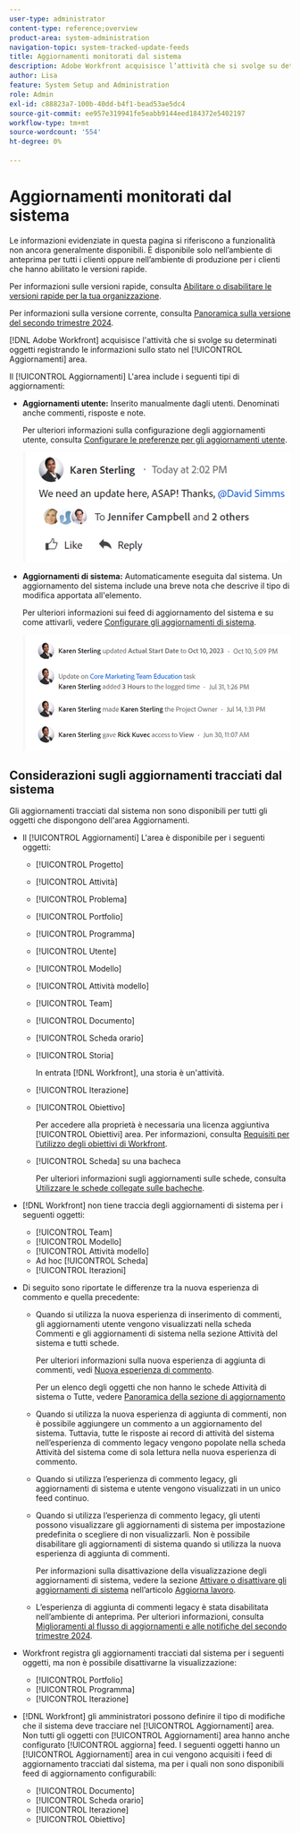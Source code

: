 ```yaml
---
user-type: administrator
content-type: reference;overview
product-area: system-administration
navigation-topic: system-tracked-update-feeds
title: Aggiornamenti monitorati dal sistema
description: Adobe Workfront acquisisce l’attività che si svolge su determinati oggetti registrando le informazioni sullo stato nel file [!UICONTROL Aggiornamenti] area.
author: Lisa
feature: System Setup and Administration
role: Admin
exl-id: c88823a7-100b-40dd-b4f1-bead53ae5dc4
source-git-commit: ee957e319941fe5eabb9144eed184372e5402197
workflow-type: tm+mt
source-wordcount: '554'
ht-degree: 0%

---
```


# Aggiornamenti monitorati dal sistema

<span class="preview">Le informazioni evidenziate in questa pagina si riferiscono a funzionalità non ancora generalmente disponibili. È disponibile solo nell’ambiente di anteprima per tutti i clienti oppure nell’ambiente di produzione per i clienti che hanno abilitato le versioni rapide.</span>

<span class="preview">Per informazioni sulle versioni rapide, consulta [Abilitare o disabilitare le versioni rapide per la tua organizzazione](/help/quicksilver/administration-and-setup/set-up-workfront/configure-system-defaults/enable-fast-release-process.md).</span>

<span class="preview">Per informazioni sulla versione corrente, consulta [Panoramica sulla versione del secondo trimestre 2024](/help/quicksilver/product-announcements/product-releases/24-q2-release-activity/24-q2-release-overview.md).</span>

<!--remove new experience and legacy notes when we remove legacy in the UI - Jan 24???-->

[!DNL Adobe Workfront] acquisisce l&#39;attività che si svolge su determinati oggetti registrando le informazioni sullo stato nel [!UICONTROL Aggiornamenti] area.

Il [!UICONTROL Aggiornamenti] L&#39;area include i seguenti tipi di aggiornamenti:

* **Aggiornamenti utente:** Inserito manualmente dagli utenti. Denominati anche commenti, risposte e note.

  Per ulteriori informazioni sulla configurazione degli aggiornamenti utente, consulta [Configurare le preferenze per gli aggiornamenti utente](../../../administration-and-setup/set-up-workfront/system-tracked-update-feeds/configure-preferences-user-updates.md).

  ![](assets/updates-qs-350x125.png)

* **Aggiornamenti di sistema:** Automaticamente eseguita dal sistema. Un aggiornamento del sistema include una breve nota che descrive il tipo di modifica apportata all&#39;elemento.

  Per ulteriori informazioni sui feed di aggiornamento del sistema e su come attivarli, vedere [Configurare gli aggiornamenti di sistema](../../../administration-and-setup/set-up-workfront/system-tracked-update-feeds/configure-system-updates.md).

  ![](assets/system-updates-example-unified-stream.png)

  <!--
  DRAFTED IN FLARE:
  Timestamps for system updates are based on your operating system's timezone.
  
  -->

## Considerazioni sugli aggiornamenti tracciati dal sistema

Gli aggiornamenti tracciati dal sistema non sono disponibili per tutti gli oggetti che dispongono dell&#39;area Aggiornamenti.

* Il [!UICONTROL Aggiornamenti] L&#39;area è disponibile per i seguenti oggetti:

   * [!UICONTROL Progetto]
   * [!UICONTROL Attività]
   * [!UICONTROL Problema]
   * [!UICONTROL Portfolio]
   * [!UICONTROL Programma]
   * [!UICONTROL Utente]
   * [!UICONTROL Modello]
   * [!UICONTROL Attività modello]
   * [!UICONTROL Team]
   * [!UICONTROL Documento]
   * [!UICONTROL Scheda orario]
   * [!UICONTROL Storia]

     In entrata [!DNL Workfront], una storia è un&#39;attività.
   * [!UICONTROL Iterazione]
   * [!UICONTROL Obiettivo]

     Per accedere alla proprietà è necessaria una licenza aggiuntiva [!UICONTROL Obiettivi] area. Per informazioni, consulta [Requisiti per l’utilizzo degli obiettivi di Workfront](../../../workfront-goals/goal-management/access-needed-for-wf-goals.md).
   * [!UICONTROL Scheda] su una bacheca

     Per ulteriori informazioni sugli aggiornamenti sulle schede, consulta [Utilizzare le schede collegate sulle bacheche](../../../agile/get-started-with-boards/connected-cards.md).

* [!DNL Workfront] non tiene traccia degli aggiornamenti di sistema per i seguenti oggetti:

   * [!UICONTROL Team]
   * [!UICONTROL Modello]
   * [!UICONTROL Attività modello]
   * Ad hoc [!UICONTROL Scheda]
   * [!UICONTROL Iterazioni]


<!--hiding this bit because this is not true, at this time (August 2023). Users with a Work or Review license can see system updates by default as well.

Your [!DNL Workfront] license determines whether system updates display by default in the [!UICONTROL Updates] area of objects. [!DNL Workfront] users with a [!UICONTROL Plan] license have system updates displayed in the [!UICONTROL Updates] area by default. However, users can filter out system updates, as described in the [Enable or disable system updates](../../../workfront-basics/updating-work-items-and-viewing-updates/update-work.md#enable) section in [Update work](../../../workfront-basics/updating-work-items-and-viewing-updates/update-work.md). All other [!DNL Workfront] licenses filter system updates by default.
-->

* Di seguito sono riportate le differenze tra la nuova esperienza di commento e quella precedente:

   * Quando si utilizza la nuova esperienza di inserimento di commenti, gli aggiornamenti utente vengono visualizzati nella scheda Commenti e gli aggiornamenti di sistema nella sezione Attività del sistema <span class="preview">e tutti</span> schede.

     Per ulteriori informazioni sulla nuova esperienza di aggiunta di commenti, vedi [Nuova esperienza di commento](../../../product-announcements/betas/new-commenting-experience-beta/unified-commenting-experience.md).

     <span class="preview">Per un elenco degli oggetti che non hanno le schede Attività di sistema o Tutte, vedere [Panoramica della sezione di aggiornamento](/help/quicksilver/workfront-basics/updating-work-items-and-viewing-updates/updates-tab-overview.md)</span>

   * <span class="preview">Quando si utilizza la nuova esperienza di aggiunta di commenti, non è possibile aggiungere un commento a un aggiornamento del sistema. Tuttavia, tutte le risposte ai record di attività del sistema nell’esperienza di commento legacy vengono popolate nella scheda Attività del sistema come di sola lettura nella nuova esperienza di commento.</span>
   * Quando si utilizza l’esperienza di commento legacy, gli aggiornamenti di sistema e utente vengono visualizzati in un unico feed continuo.

   * Quando si utilizza l’esperienza di commento legacy, gli utenti possono visualizzare gli aggiornamenti di sistema per impostazione predefinita o scegliere di non visualizzarli. Non è possibile disabilitare gli aggiornamenti di sistema quando si utilizza la nuova esperienza di aggiunta di commenti.

     Per informazioni sulla disattivazione della visualizzazione degli aggiornamenti di sistema, vedere la sezione [Attivare o disattivare gli aggiornamenti di sistema](../../../workfront-basics/updating-work-items-and-viewing-updates/update-work.md#enable) nell’articolo [Aggiorna lavoro](../../../workfront-basics/updating-work-items-and-viewing-updates/update-work.md).

   * <span class="preview">L’esperienza di aggiunta di commenti legacy è stata disabilitata nell’ambiente di anteprima. Per ulteriori informazioni, consulta [Miglioramenti al flusso di aggiornamenti e alle notifiche del secondo trimestre 2024](/help/quicksilver/product-announcements/product-releases/24-q2-release-activity/24-q2-update-stream-enhancements.md).</span>

* Workfront registra gli aggiornamenti tracciati dal sistema per i seguenti oggetti, ma non è possibile disattivarne la visualizzazione:

   * [!UICONTROL Portfolio]
   * [!UICONTROL Programma]
   * [!UICONTROL Iterazione]

* [!DNL Workfront] gli amministratori possono definire il tipo di modifiche che il sistema deve tracciare nel [!UICONTROL Aggiornamenti] area. Non tutti gli oggetti con [!UICONTROL Aggiornamenti] area hanno anche configurato [!UICONTROL aggiorna] feed. I seguenti oggetti hanno un [!UICONTROL Aggiornamenti] area in cui vengono acquisiti i feed di aggiornamento tracciati dal sistema, ma per i quali non sono disponibili feed di aggiornamento configurabili:

   * [!UICONTROL Documento]
   * [!UICONTROL Scheda orario]
   * [!UICONTROL Iterazione]
   * [!UICONTROL Obiettivo]


